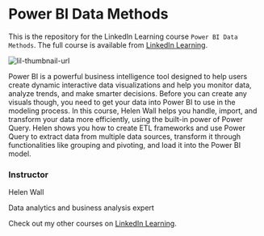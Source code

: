 # Power BI Data Methods
This is the repository for the LinkedIn Learning course `Power BI Data Methods`. The full course is available from [LinkedIn Learning][lil-course-url].

![lil-thumbnail-url]

Power BI is a powerful business intelligence tool designed to help users create dynamic interactive data visualizations and help you monitor data, analyze trends, and make smarter decisions. Before you can create any visuals though, you need to get your data into Power BI to use in the modeling process. In this course, Helen Wall helps you handle, import, and transform your data more efficiently, using the built-in power of Power Query. Helen shows you how to create ETL frameworks and use Power Query to extract data from multiple data sources, transform it through functionalities like grouping and pivoting, and load it into the Power BI model.

### Instructor

Helen Wall

Data analytics and business analysis expert

                            

Check out my other courses on [LinkedIn Learning](https://www.linkedin.com/learning/instructors/helen-wall).



[0]: # (Replace these placeholder URLs with actual course URLs)

[lil-course-url]: https://www.linkedin.com/learning/power-bi-data-methods-23487089
[lil-thumbnail-url]: https://media.licdn.com/dms/image/D560DAQERek4YP-UxwQ/learning-public-crop_675_1200/0/1709937715535?e=2147483647&v=beta&t=slJzFlhyNGnsW9vWnwtD5DuLx3t1B7y7XuH6TURyePY

